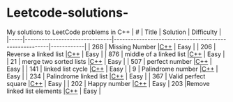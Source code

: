 # Leetcode-solutions-
My solutions to LeetCode problems in C++
| #   | Title                   | Solution                                              | Difficulty |
|-----|-------------------------------|-------------------------------------------------------|------------|
| 268 | Missing Number                |[C++](./268-%20missing%20number.cpp)                   | Easy       |
| 206 | Reverse a linked list         |[C++](206-%20Reverse%20linked%20list.cpp)              | Easy       |
| 876 | middle of a linked list       |[C++](876-%20Middle%20of%20the%20linked%20list.cpp)    | Easy       |
| 21  | merge two sorted lists        |[C++](21-%20Merge%20two%20sorted%20lists.cpp)          | Easy       |
| 507 | perfect number                |[C++](507-%20Perfect%20number.cpp)                     | Easy       |
| 141 | linked list cycle             |[C++](141-%20Linked%20list%20cycle.cpp)                | Easy       |
| 9   | Palindrome number             |[C++](9-%20Palindrome%20number.cpp)                    | Easy       |
| 234 | Palindrome linked list        |[C++](234-%20Palindrome%20linked%20list.cpp)           | Easy       |
| 367 | Valid perfect square          |[C++](367-%20Valid%20perfect%20square.cpp)             | Easy       |
| 202 | Happy number                  |[C++](202-%20Happy%20number.cpp)                       | Easy
| 203 |Remove linked list elements    |[C++](203-remove%20linked%20list%20elements.cpp)       | Easy       |
